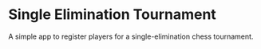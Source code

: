 # Single Elimination Tournament

A simple app to register players for a single-elimination chess tournament.
